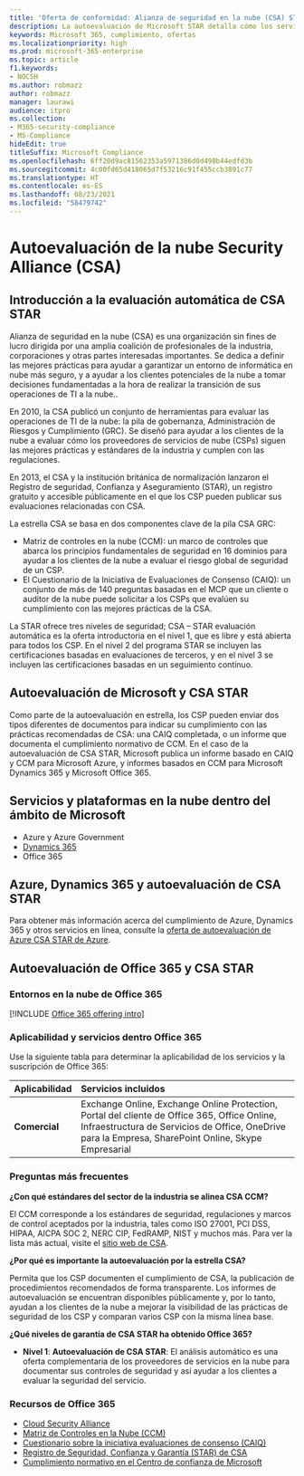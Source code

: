 ```yaml
---
title: 'Oferta de conformidad: Alianza de seguridad en la nube (CSA) STAR autoevaluación'
description: La autoevaluación de Microsoft STAR detalla cómo los servicios de la nube cumplen con los requisitos de la Alianza de Seguridad de la Nube.
keywords: Microsoft 365, cumplimiento, ofertas
ms.localizationpriority: high
ms.prod: microsoft-365-enterprise
ms.topic: article
f1.keywords:
- NOCSH
ms.author: robmazz
author: robmazz
manager: laurawi
audience: itpro
ms.collection:
- M365-security-compliance
- MS-Compliance
hideEdit: true
titleSuffix: Microsoft Compliance
ms.openlocfilehash: 6ff20d9ac81562353a5971386d0d498b44edfd3b
ms.sourcegitcommit: 4c00fd65d418065d7f53216c91f455ccb3891c77
ms.translationtype: HT
ms.contentlocale: es-ES
ms.lasthandoff: 08/23/2021
ms.locfileid: "58479742"
---
```

# <a name="cloud-security-alliance-csa-star-self-assessment"></a>Autoevaluación de la nube Security Alliance (CSA)

## <a name="csa-star-self-assessment-overview"></a>Introducción a la evaluación automática de CSA STAR

Alianza de seguridad en la nube (CSA) es una organización sin fines de lucro dirigida por una amplia coalición de profesionales de la industria, corporaciones y otras partes interesadas importantes. Se dedica a definir las mejores prácticas para ayudar a garantizar un entorno de informática en nube más seguro, y a ayudar a los clientes potenciales de la nube a tomar decisiones fundamentadas a la hora de realizar la transición de sus operaciones de TI a la nube..  
  
En 2010, la CSA publicó un conjunto de herramientas para evaluar las operaciones de TI de la nube: la pila de gobernanza, Administración de Riesgos y Cumplimiento (GRC). Se diseñó para ayudar a los clientes de la nube a evaluar cómo los proveedores de servicios de nube (CSPs) siguen las mejores prácticas y estándares de la industria y cumplen con las regulaciones.  
  
En 2013, el CSA y la institución británica de normalización lanzaron el Registro de seguridad, Confianza y Aseguramiento (STAR), un registro gratuito y accesible públicamente en el que los CSP pueden publicar sus evaluaciones relacionadas con CSA.  
  
La estrella CSA se basa en dos componentes clave de la pila CSA GRC:

- Matriz de controles en la nube (CCM): un marco de controles que abarca los principios fundamentales de seguridad en 16 dominios para ayudar a los clientes de la nube a evaluar el riesgo global de seguridad de un CSP.
- El Cuestionario de la Iniciativa de Evaluaciones de Consenso (CAIQ): un conjunto de más de 140 preguntas basadas en el MCP que un cliente o auditor de la nube puede solicitar a los CSPs que evalúen su cumplimiento con las mejores prácticas de la CSA.

La STAR ofrece tres niveles de seguridad; CSA – STAR evaluación automática es la oferta introductoria en el nivel 1, que es libre y está abierta para todos los CSP. En el nivel 2 del programa STAR se incluyen las certificaciones basadas en evaluaciones de terceros, y en el nivel 3 se incluyen las certificaciones basadas en un seguimiento continuo.

## <a name="microsoft-and-csa-star-self-assessment"></a>Autoevaluación de Microsoft y CSA STAR

Como parte de la autoevaluación en estrella, los CSP pueden enviar dos tipos diferentes de documentos para indicar su cumplimiento con las prácticas recomendadas de CSA: una CAIQ completada, o un informe que documenta el cumplimiento normativo de CCM. En el caso de la autoevaluación de CSA STAR, Microsoft publica un informe basado en CAIQ y CCM para Microsoft Azure, y informes basados en CCM para Microsoft Dynamics 365 y Microsoft Office 365.  

## <a name="microsoft-in-scope-cloud-platforms--services"></a>Servicios y plataformas en la nube dentro del ámbito de Microsoft

- Azure y Azure Government
- [Dynamics 365](https://aka.ms/d365-compliance-list)
- Office 365

## <a name="azure-dynamics-365-and-csa-star-self-assessment"></a>Azure, Dynamics 365 y autoevaluación de CSA STAR

Para obtener más información acerca del cumplimiento de Azure, Dynamics 365 y otros servicios en línea, consulte la [oferta de autoevaluación de Azure CSA STAR de Azure](/azure/compliance/offerings/offering-csa-star-self-assessment).

## <a name="office-365-and-csa-star-self-assessment"></a>Autoevaluación de Office 365 y CSA STAR

### <a name="office-365-cloud-environments"></a>Entornos en la nube de Office 365

[!INCLUDE [Office 365 offering intro](../includes/o365-offering-introduction.md)]

### <a name="office-365-applicability-and-in-scope-services"></a>Aplicabilidad y servicios dentro Office 365

Use la siguiente tabla para determinar la aplicabilidad de los servicios y la suscripción de Office 365:

| **Aplicabilidad** | **Servicios incluidos** |
|:------------------|:----------------------|
| **Comercial** |Exchange Online, Exchange Online Protection, Portal del cliente de Office 365, Office Online, Infraestructura de Servicios de Office, OneDrive para la Empresa, SharePoint Online, Skype Empresarial |

### <a name="frequently-asked-questions"></a>Preguntas más frecuentes

**¿Con qué estándares del sector de la industria se alinea CSA CCM?**

El CCM corresponde a los estándares de seguridad, regulaciones y marcos de control aceptados por la industria, tales como ISO 27001, PCI DSS, HIPAA, AICPA SOC 2, NERC CIP, FedRAMP, NIST y muchos más. Para ver la lista más actual, visite el [sitio web de CSA](https://cloudsecurityalliance.org/).

**¿Por qué es importante la autoevaluación por la estrella CSA?**

Permita que los CSP documenten el cumplimiento de CSA, la publicación de procedimientos recomendados de forma transparente. Los informes de autoevaluación se encuentran disponibles públicamente y, por lo tanto, ayudan a los clientes de la nube a mejorar la visibilidad de las prácticas de seguridad de los CSP y comparan varios CSP con la misma línea base.

**¿Qué niveles de garantía de CSA STAR ha obtenido Office 365?**

- **Nivel 1**: **Autoevaluación de CSA STAR**: El análisis automático es una oferta complementaria de los proveedores de servicios en la nube para documentar sus controles de seguridad y así ayudar a los clientes a evaluar la seguridad del servicio.

### <a name="office-365-resources"></a>Recursos de Office 365

- [Cloud Security Alliance](https://cloudsecurityalliance.org/)
- [Matriz de Controles en la Nube (CCM)](https://cloudsecurityalliance.org/group/cloud-controls-matrix/)
- [Cuestionario sobre la iniciativa evaluaciones de consenso (CAIQ)](https://cloudsecurityalliance.org/group/consensus-assessments/)
- [Registro de Seguridad, Confianza y Garantía (STAR) de CSA](https://cloudsecurityalliance.org/star/)
- [Cumplimiento normativo en el Centro de confianza de Microsoft](https://www.microsoft.com/trust-center/compliance/compliance-overview)